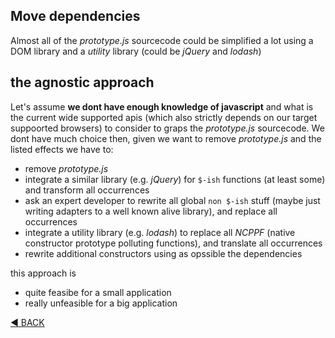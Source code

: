 ## Move dependencies  

Almost all of the _prototype.js_ sourcecode could be simplified a lot using a DOM library and a _utility_ library (could be _jQuery_ and _lodash_)

## the agnostic approach
Let's assume **we dont have enough knowledge of javascript** and what is the current wide supported apis (which also strictly depends on our target suppoorted browsers) to consider to graps the _prototype.js_ sourcecode. 
We dont have much choice then, given we want to remove _prototype.js_ and the listed effects we have to:
- remove _prototype.js_
- integrate a similar library (e.g. _jQuery_) for `$-ish` functions (at least some) and transform all occurrences
- ask an expert developer to rewrite all global `non $-ish` stuff (maybe just writing adapters to a well known alive library), and replace all occurrences
- integrate a utility library (e.g. _lodash_) to replace all _NCPPF_ (native constructor prototype polluting functions), and translate all occurrences
- rewrite additional constructors using as opssible the dependencies

this approach is
- quite feasibe for a small application
- really unfeasible for a big application

[◀️ BACK](../README.md)